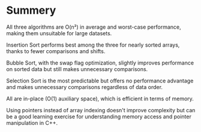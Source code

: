 # Summery
All three algorithms are O(n²) in average and worst-case performance, making them unsuitable for large datasets.

Insertion Sort performs best among the three for nearly sorted arrays, thanks to fewer comparisons and shifts.

Bubble Sort, with the swap flag optimization, slightly improves performance on sorted data but still makes unnecessary comparisons.

Selection Sort is the most predictable but offers no performance advantage and makes unnecessary comparisons regardless of data order.

All are in-place (O(1) auxiliary space), which is efficient in terms of memory.

Using pointers instead of array indexing doesn't improve complexity but can be a good learning exercise for understanding memory access and pointer manipulation in C++.